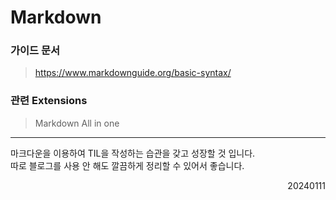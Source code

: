 # Markdown

### 가이드 문서
>https://www.markdownguide.org/basic-syntax/

### 관련 Extensions
> Markdown All in one
---
마크다운을 이용하여 TIL을 작성하는 습관을 갖고 성장할 것 입니다.  
따로 블로그를 사용 안 해도 깔끔하게 정리할 수 있어서 좋습니다.
<div style="text-align: right">20240111</div>